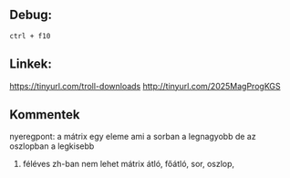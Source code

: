 ## Debug:
`ctrl + f10`

## Linkek:

https://tinyurl.com/troll-downloads
http://tinyurl.com/2025MagProgKGS

## Kommentek

nyeregpont: a mátrix egy eleme ami a sorban a legnagyobb de az oszlopban a legkisebb
1. féléves zh-ban nem lehet mátrix
átló, főátló, sor, oszlop, 
